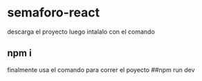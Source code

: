 # semaforo-react

descarga el proyecto luego intalalo con el comando 
## npm i

finalmente usa el comando para correr el poyecto
##npm run dev

